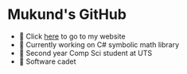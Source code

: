 # Mukund's GitHub

- 🧭 Click [here](https://mukundks2004.github.io/) to go to my website
- 🚀 Currently working on C# symbolic math library
- 🏫 Second year Comp Sci student at UTS
- 🏢 Software cadet
